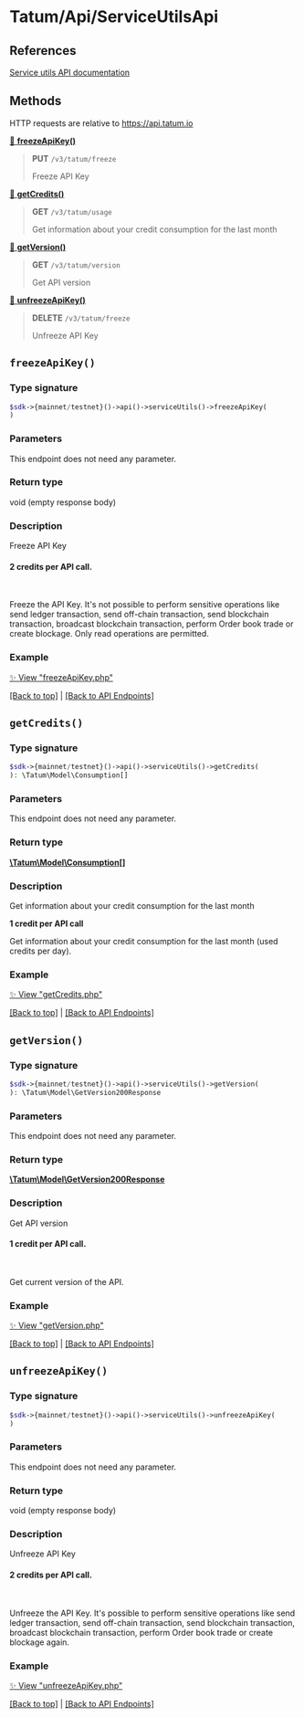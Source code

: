 # Tatum/Api/ServiceUtilsApi

## References

[Service utils API documentation](https://apidoc.tatum.io/tag/Service-utils/)

## Methods

HTTP requests are relative to https://api.tatum.io

[🔹 **freezeApiKey()**](#freezeapikey) 

> **PUT** `/v3/tatum/freeze`
> 
> Freeze API Key

[🔹 **getCredits()**](#getcredits) 

> **GET** `/v3/tatum/usage`
> 
> Get information about your credit consumption for the last month

[🔹 **getVersion()**](#getversion) 

> **GET** `/v3/tatum/version`
> 
> Get API version

[🔹 **unfreezeApiKey()**](#unfreezeapikey) 

> **DELETE** `/v3/tatum/freeze`
> 
> Unfreeze API Key



## `freezeApiKey()`

### Type signature

```php
$sdk->{mainnet/testnet}()->api()->serviceUtils()->freezeApiKey(
)
```

### Parameters

This endpoint does not need any parameter.

### Return type

void (empty response body)

### Description

Freeze API Key

<h4>2 credits per API call.</h4><br/><p>Freeze the API Key. It's not possible to perform sensitive operations like send ledger transaction, send off-chain transaction, send blockchain transaction, broadcast blockchain transaction, perform Order book trade or create blockage. Only read operations are permitted.</p>

### Example

[✨ View "freezeApiKey.php"](../../examples/Api/ServiceUtilsApi/freezeApiKey.php)

[[Back to top]](#) | [[Back to API Endpoints]](../index.md#api-endpoints)

## `getCredits()`

### Type signature

```php
$sdk->{mainnet/testnet}()->api()->serviceUtils()->getCredits(
): \Tatum\Model\Consumption[]
```

### Parameters

This endpoint does not need any parameter.

### Return type

[**\Tatum\Model\Consumption[]**](../Model/Consumption.md)

### Description

Get information about your credit consumption for the last month

<p><b>1 credit per API call</b></p> <p>Get information about your credit consumption for the last month (used credits per day).</p>

### Example

[✨ View "getCredits.php"](../../examples/Api/ServiceUtilsApi/getCredits.php)

[[Back to top]](#) | [[Back to API Endpoints]](../index.md#api-endpoints)

## `getVersion()`

### Type signature

```php
$sdk->{mainnet/testnet}()->api()->serviceUtils()->getVersion(
): \Tatum\Model\GetVersion200Response
```

### Parameters

This endpoint does not need any parameter.

### Return type

[**\Tatum\Model\GetVersion200Response**](../Model/GetVersion200Response.md)

### Description

Get API version

<h4>1 credit per API call.</h4><br/><p>Get current version of the API.</p>

### Example

[✨ View "getVersion.php"](../../examples/Api/ServiceUtilsApi/getVersion.php)

[[Back to top]](#) | [[Back to API Endpoints]](../index.md#api-endpoints)

## `unfreezeApiKey()`

### Type signature

```php
$sdk->{mainnet/testnet}()->api()->serviceUtils()->unfreezeApiKey(
)
```

### Parameters

This endpoint does not need any parameter.

### Return type

void (empty response body)

### Description

Unfreeze API Key

<h4>2 credits per API call.</h4><br/><p>Unfreeze the API Key. It's possible to perform sensitive operations like send ledger transaction, send off-chain transaction, send blockchain transaction, broadcast blockchain transaction, perform Order book trade or create blockage again.</p>

### Example

[✨ View "unfreezeApiKey.php"](../../examples/Api/ServiceUtilsApi/unfreezeApiKey.php)

[[Back to top]](#) | [[Back to API Endpoints]](../index.md#api-endpoints)
